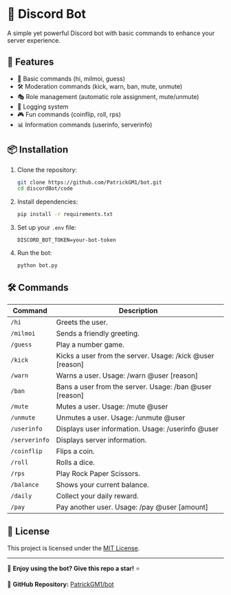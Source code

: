 # 🤖 Discord Bot
A simple yet powerful Discord bot with basic commands to enhance your server experience.

## 🚀 Features
- 🎉 Basic commands (hi, milmoi, guess)
- 🛠 Moderation commands (kick, warn, ban, mute, unmute)
- 🎭 Role management (automatic role assignment, mute/unmute)
- 📜 Logging system
- 🎮 Fun commands (coinflip, roll, rps)
- 📊 Information commands (userinfo, serverinfo)

## 📦 Installation

1. Clone the repository:
   ```sh
   git clone https://github.com/PatrickGM1/bot.git
   cd discordBot/code
   ```

2. Install dependencies:
   ```sh
   pip install -r requirements.txt
   ```

3. Set up your `.env` file:
   ```env
   DISCORD_BOT_TOKEN=your-bot-token
   ```

4. Run the bot:
   ```sh
   python bot.py
   ```

## 🛠 Commands
| Command      | Description |
|--------------|-------------|
| `/hi`        | Greets the user. |
| `/milmoi`    | Sends a friendly greeting. |
| `/guess`     | Play a number game. |
| `/kick`      | Kicks a user from the server. Usage: /kick @user [reason] |
| `/warn`      | Warns a user. Usage: /warn @user [reason] |
| `/ban`       | Bans a user from the server. Usage: /ban @user [reason] |
| `/mute`      | Mutes a user. Usage: /mute @user |
| `/unmute`    | Unmutes a user. Usage: /unmute @user |
| `/userinfo`  | Displays user information. Usage: /userinfo @user |
| `/serverinfo`| Displays server information. |
| `/coinflip`  | Flips a coin. |
| `/roll`      | Rolls a dice. |
| `/rps`       | Play Rock Paper Scissors. |
| `/balance`   | Shows your current balance. |
| `/daily`     | Collect your daily reward. |
| `/pay`       | Pay another user. Usage: /pay @user [amount] |
## 📜 License

This project is licensed under the [MIT License](LICENSE).

---

🚀 **Enjoy using the bot? Give this repo a star!** ⭐

🔗 **GitHub Repository:** [PatrickGM1/bot](https://github.com/PatrickGM1/bot)